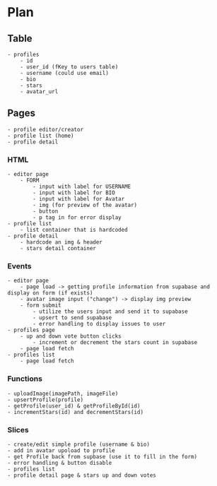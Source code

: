 # Plan

## Table

    - profiles
        - id
        - user_id (fKey to users table)
        - username (could use email)
        - bio
        - stars
        - avatar_url

## Pages

    - profile editor/creator
    - profile list (home)
    - profile detail

### HTML

    - editor page
        - FORM
            - input with label for USERNAME
            - input with label for BIO
            - input with label for Avatar
            - img (for preview of the avatar)
            - button
            - p tag in for error display
    - profile list
        - list container that is hardcoded
    - profile detail
        - hardcode an img & header
        - stars detail container

### Events

    - editor page
        - page load -> getting profile information from supabase and display on form (if exists)
        - avatar image input ("change") -> display img preview
        - form submit
            - utilize the users input and send it to supabase
            - upsert to send supabase
            - error handling to display issues to user
    - profiles page
        - up and down vote button clicks
            - increment or decrement the stars count in supabase
        - page load fetch
    - profiles list
        - page load fetch

### Functions

    - uploadImage(imagePath, imageFile)
    - upsertProfile(profile)
    - getProfile(user_id) & getProfileById(id)
    - incrementStars(id) and decrementStars(id)

### Slices

    - create/edit simple profile (username & bio)
    - add in avatar upoload to profile
    - get Profile back from supbase (use it to fill in the form)
    - error handling & button disable
    - profiles list
    - profile detail page & stars up and down votes
